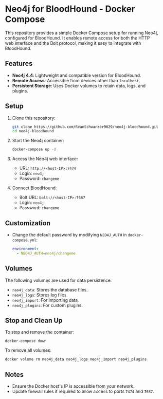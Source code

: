 # Neo4j for BloodHound - Docker Compose

This repository provides a simple Docker Compose setup for running Neo4j, configured for BloodHound. It enables remote access for both the HTTP web interface and the Bolt protocol, making it easy to integrate with BloodHound.

## Features
- **Neo4j 4.4**: Lightweight and compatible version for BloodHound.
- **Remote Access**: Accessible from devices other than `localhost`.
- **Persistent Storage**: Uses Docker volumes to retain data, logs, and plugins.

## Setup

1. Clone this repository:
   ```bash
   git clone https://github.com/ReanSchwarzer9029/neo4j-bloodhound.git
   cd neo4j-bloodhound
   ```

2. Start the Neo4j container:
   ```bash
   docker-compose up -d
   ```

3. Access the Neo4j web interface:
   - URL: `http://<host-IP>:7474`
   - Login: `neo4j`
   - Password: `changeme`

4. Connect BloodHound:
   - Bolt URL: `bolt://<host-IP>:7687`
   - Login: `neo4j`
   - Password: `changeme`

## Customization

- Change the default password by modifying `NEO4J_AUTH` in `docker-compose.yml`:
  ```yaml
  environment:
    - NEO4J_AUTH=neo4j/changeme
  ```

## Volumes

The following volumes are used for data persistence:
- `neo4j_data`: Stores the database files.
- `neo4j_logs`: Stores log files.
- `neo4j_import`: For importing data.
- `neo4j_plugins`: For custom plugins.

## Stop and Clean Up
To stop and remove the container:
```bash
docker-compose down
```

To remove all volumes:
```bash
docker volume rm neo4j_data neo4j_logs neo4j_import neo4j_plugins
```

## Notes
- Ensure the Docker host's IP is accessible from your network.
- Update firewall rules if required to allow access to ports `7474` and `7687`.